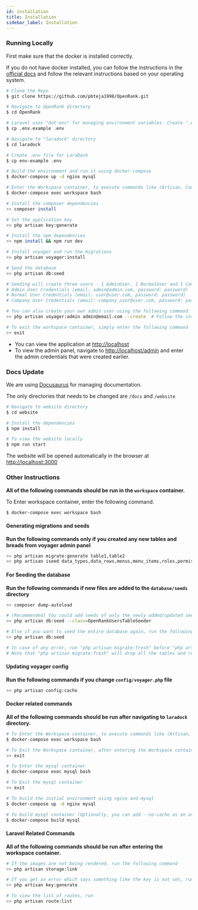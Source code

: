 ```yaml
---
id: installation
title: Installation
sidebar_label: Installation
---
```


### Running Locally

First make sure that the docker is installed correctly. 

If you do not have docker installed, you can follow the instructions in the [official docs](https://hub.docker.com/search/?type=edition&offering=community) and follow the relevant instructions based on your operating system.

```bash
# Clone the Repo
$ git clone https://github.com/pbteja1998/OpenRank.git

# Navigate to OpenRank directory
$ cd OpenRank

# Laravel uses "dot-env" for managing environment variables. Create ".env" file from ".env-example" file
$ cp .env.example .env

# Navigate to "laradock" directory
$ cd laradock

# Create .env file for LaraDock
$ cp env-example .env

# Build the environment and run it using docker-compose
$ docker-compose up -d nginx mysql

# Enter the Workspace container, to execute commands like (Artisan, Composer, PHPUnit, Gulp, …)
$ docker-compose exec workspace bash

# Install the composer dependencies
>> composer install

# Set the application key 
>> php artisan key:generate

# Install the npm dependencies
>> npm install && npm run dev

# Install voyager and run the migrations
>> php artisan voyager:install

# Seed the database
>> php artisan db:seed

# Seeding will create three users - 1 AdminUser, 1 NormalUser and 1 CompanyUser
# Admin User Credentials (email: admin@admin.com, password: password)
# Normal User Credentials (email: user@user.com, password: password)
# Company User Credentials (email: company_user@user.com, password: password)

# You can also create your own admin user using the following command
>> php artisan voyager:admin admin@email.com --create  # Follow the instructions to set name and password of admin

# To exit the workspace container, simply enter the following command
>> exit
```


- You can view the application at [http://localhost](http://localhost)
- To view the admin panel, navigate to [http://localhost/admin](http://localhost/admin) and enter the admin credentials that were created earlier.


### Docs Update
We are using [Docusaurus](https://github.com/facebook/docusaurus) for managing documentation.

The only directories that needs to be changed are `/docs` and `/website`

```bash
# Navigate to website directory
$ cd website

# Install the dependencies
$ npm install

# To view the website locally
$ npm run start
```
The website will be opened automatically in the browser at [http://localhost:3000](http://localhost:3000)

### Other Instructions 

**All of the following commands should be run in the `workspace` container.**

To Enter workspace container, enter the following command.
```bash
$ docker-compose exec workspace bash
```

#### Generating migrations and seeds 
**Run the following commands only if you created any new tables and breads from voyager admin panel**
```bash
>> php artisan migrate:generate table1,table2
>> php artisan iseed data_types,data_rows,menus,menu_items,roles,permissions,permission_role,settings,translations --classnameprefix=OpenRank
```

#### For Seeding the database
**Run the following commands if new files are added to the `database/seeds` directory**
```bash
>> composer dump-autoload

# (Recommended) You could add seeds of only the newly added/updated seed files by specifying the class name
>> php artisan db:seed --class=OpenRankUsersTableSeeder

# Else if you want to seed the entire database again, run the following command
>> php artisan db:seed

# In case of any error, run "php artisan migrate:fresh" before "php artisan db:seed"
# Note that "php artisan migrate:fresh" will drop all the tables and runs the all migrations again 
```

#### Updating voyager config
**Run the following commands if you change `config/voyager.php` file**
```bash
>> php artisan config:cache
```

#### Docker related commands
**All of the following commands should be run after navigating to `laradock` directory.**

```bash
# To Enter the Workspace container, to execute commands like (Artisan, Composer, PHPUnit, Gulp, …)
$ docker-compose exec workspace bash

# To Exit the Workspace container, after entering the Workspace container
>> exit

# To Enter the mysql container
$ docker-compose exec mysql bash

# To Exit the mysql container
>> exit

# To build the initial environment using nginx and mysql
$ docker-compose up -d nginx mysql

# To build mysql container (Optionally, you can add --no-cache as an argument)
$ docker-compose build mysql
```

#### Laravel Related Commands
**All of the following commands should be run after entering the workspace container.**

```bash
# If the images are not being rendered, run the following command
>> php artisan storage:link

# If you get an error which says something like the key is not set, run the following command
>> php artisan key:generate

# To view the list of routes, run
>> php artisan route:list
```

